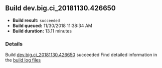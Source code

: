 ## Build dev.big.ci_20181130.426650
- **Build result:** `succeeded`
- **Build queued:** 11/30/2018 11:38:34 AM
- **Build duration:** 13.11 minutes
### Details
Build [dev.big.ci_20181130.426650](https://winappstudio.visualstudio.com/web/build.aspx?pcguid=a4ef43be-68ce-4195-a619-079b4d9834c2&builduri=vstfs%3a%2f%2f%2fBuild%2fBuild%2f26650) succeeded
Find detailed information in the [build log files](https://uwpctdiags.blob.core.windows.net/buildlogs/dev.big.ci_20181130.426650_logs.zip)
